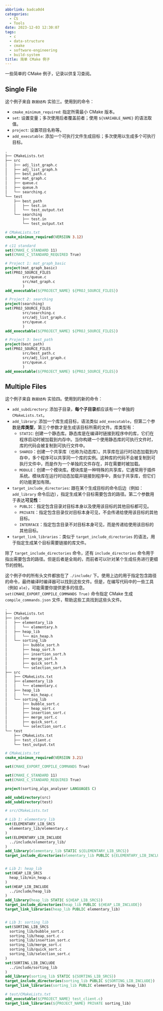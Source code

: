 ```yaml
---
abbrlink: badca0d4
categories:
  - CS
  - Tools
date: 2023-12-03 12:30:07
tags:
  - c
  - data-structure
  - cmake
  - software-engineering
  - build-system
title: 简单 CMake 例子
---
```


一些简单的 CMake 例子，记录以供复习查阅。

<!--more-->

## Single File

这个例子来自 `数据结构` 实验三。使用到的命令：

- `cmake_minimum_required`: 指定所需最小 CMake 版本。
- `set`: 设置变量；多次使用后者覆盖前者；使用 `${VARIABLE_NAME}` 的语法取值。
- `project`: 设置项目名称等。
- `add_executable`: 添加一个可执行文件生成目标；多次使用以生成多个可执行目标。

```txt
.
├── CMakeLists.txt
├── src
│   ├── adj_list_graph.c
│   ├── adj_list_graph.h
│   ├── best_path.c
│   ├── mat_graph.c
│   ├── queue.c
│   ├── queue.h
│   └── searching.c
└── test
    ├── best_path
    │   ├── test.in
    │   └── test_output.txt
    └── searching
        ├── test.in
        └── test_output.txt
```

```cmake
# CMakeLists.txt
cmake_minimum_required(VERSION 3.12)

# c11 standard
set(CMAKE_C_STANDARD 11)
set(CMAKE_C_STANDARD_REQUIRED True)

# Project 1: mat_graph_basic
project(mat_graph_basic)
set(PROJ_SOURCE_FILES
        src/queue.c
        src/mat_graph.c
        )
add_executable(${PROJECT_NAME} ${PROJ_SOURCE_FILES})

# Project 2: searching
project(searching)
set(PROJ_SOURCE_FILES
        src/searching.c
        src/adj_list_graph.c
        src/queue.c
        )
add_executable(${PROJECT_NAME} ${PROJ_SOURCE_FILES})

# Project 3: best_path
project(best_path)
set(PROJ_SOURCE_FILES
        src/best_path.c
        src/adj_list_graph.c
        src/queue.c
        )
add_executable(${PROJECT_NAME} ${PROJ_SOURCE_FILES})
```

## Multiple Files

这个例子来自 `数据结构` 实验四。使用到的新的命令：

- `add_subdirectory`: 添加子目录，**每个子目录**都应该有一个单独的 `CMakeLists.txt`。
- `add_library`: 添加一个库生成目标，语法类似 `add_executable`，但第二个参数是**库类型**，第三个参数才是生成该目标所需的文件。库类型有：
  - `STATIC`: 创建一个静态库。静态库是在编译时链接到程序中的库，它们在程序启动时被加载到内存中。当你构建一个使用静态库的可执行文件时，库的代码会被复制到可执行文件中。
  - `SHARED`：创建一个共享库（也称为动态库）。共享库在运行时动态加载到内存中，多个程序可以共享同一个库的实例。这种库的代码不会被复制到可执行文件中，而是作为一个单独的文件存在，并在需要时被加载。
  - `MODULE`：创建一个模块库。模块库是一种特殊的共享库，它通常用于插件系统。模块库在运行时动态加载并链接到程序中，类似于共享库，但它们的功能更加有限。
- `target_include_directories`: 跟在某个生成目标的命令后边（例如：`add_library` 命令后边），指定生成某个目标需要包含的路径。第二个参数用于表达**可见性**：
  - `PUBLIC`：指定包含目录对目标本身以及使用该目标的其他目标都可见。
  - `PRIVATE`：指定包含目录仅对目标本身可见，不会传递给使用该目标的其他目标。
  - `INTERFACE`：指定包含目录不对目标本身可见，而是传递给使用该目标的其他目标。
- `target_link_libraries`：类似于 `target_include_directories` 的语法，用于指定生成某个目标需要链接的库文件。

除了 `target_include_directories` 命令，还有 `include_directories` 命令用于指出需要包含的路径。但是后者是全局的，而前者可以针对某个生成任务进行更细节的控制。

这个例子中的所有头文件都放在了 `./include/` 下。使用上边的用于指定包含路径的命令，最终编译时编译器可以找到这些文件。但是，在编写代码中的一些工具（例如 `ale`），可能需要你提供更多的信息。`set(CMAKE_EXPORT_COMPILE_COMMANDS True)` 命令指定 CMake 生成 `compile_commands.json` 文件，帮助这些工具找到这些头文件。

```txt
.
├── CMakeLists.txt
├── include
│   ├── elementary_lib
│   │   └── elementary.h
│   ├── heap_lib
│   │   └── min_heap.h
│   └── sorting_lib
│       ├── bubble_sort.h
│       ├── heap_sort.h
│       ├── insertion_sort.h
│       ├── merge_sort.h
│       ├── quick_sort.h
│       └── selection_sort.h
├── src
│   ├── CMakeLists.txt
│   ├── elementary_lib
│   │   └── elementary.c
│   ├── heap_lib
│   │   └── min_heap.c
│   └── sorting_lib
│       ├── bubble_sort.c
│       ├── heap_sort.c
│       ├── insertion_sort.c
│       ├── merge_sort.c
│       ├── quick_sort.c
│       └── selection_sort.c
└── test
    ├── CMakeLists.txt
    ├── test_client.c
    └── test_output.txt
```

```cmake
# CMakeLists.txt
cmake_minimum_required(VERSION 3.21)

set(CMAKE_EXPORT_COMPILE_COMMANDS True)

set(CMAKE_C_STANDARD 11)
set(CMAKE_C_STANDARD_REQUIRED True)

project(sorting_algs_analyser LANGUAGES C)

add_subdirectory(src)
add_subdirectory(test)
```

```cmake
# src/CMakeLists.txt

# Lib 1: elementary_lib
set(ELEMENTARY_LIB_SRCS
  elementary_lib/elementary.c
)
set(ELEMENTARY_LIB_INCLUDE
  ../include/elementary_lib/
)
add_library(elementary_lib STATIC ${ELEMENTARY_LIB_SRCS})
target_include_directories(elementary_lib PUBLIC ${ELEMENTARY_LIB_INCLUDE})


# Lib 2: heap_lib
set(HEAP_LIB_SRCS
  heap_lib/min_heap.c
)
set(HEAP_LIB_INCLUDE
  ../include/heap_lib
)
add_library(heap_lib STATIC ${HEAP_LIB_SRCS})
target_include_directories(heap_lib PUBLIC ${HEAP_LIB_INCLUDE})
target_link_libraries(heap_lib PUBLIC elementary_lib)


# Lib 3: sorting_lib
set(SORTING_LIB_SRCS
  sorting_lib/bubble_sort.c
  sorting_lib/heap_sort.c
  sorting_lib/insertion_sort.c
  sorting_lib/merge_sort.c
  sorting_lib/quick_sort.c
  sorting_lib/selection_sort.c
)
set(SORTING_LIB_INCLUDE
  ../include/sorting_lib
)
add_library(sorting_lib STATIC ${SORTING_LIB_SRCS})
target_include_directories(sorting_lib PUBLIC ${SORTING_LIB_INCLUDE})
target_link_libraries(sorting_lib PUBLIC elementary_lib heap_lib)
```

```cmake
# test/CMakeLists.txt
add_executable(${PROJECT_NAME} test_client.c)
target_link_libraries(${PROJECT_NAME} PRIVATE sorting_lib)
```
